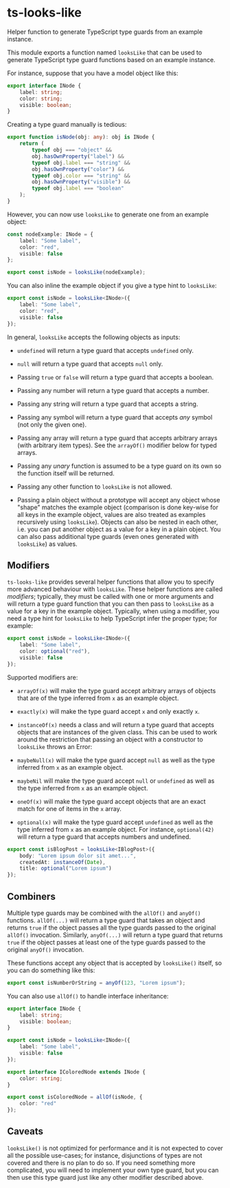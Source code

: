 # ts-looks-like

Helper function to generate TypeScript type guards from an example instance.

This module exports a function named `looksLike` that can be used to generate
TypeScript type guard functions based on an example instance.

For instance, suppose that you have a model object like this:

```ts
export interface INode {
    label: string;
    color: string;
    visible: boolean;
}
```

Creating a type guard manually is tedious:

```ts
export function isNode(obj: any): obj is INode {
    return (
        typeof obj === "object" &&
        obj.hasOwnProperty("label") &&
        typeof obj.label === "string" &&
        obj.hasOwnProperty("color") &&
        typeof obj.color === "string" &&
        obj.hasOwnProperty("visible") &&
        typeof obj.label === "boolean"
    );
}
```

However, you can now use `looksLike` to generate one from an example object:

```ts
const nodeExample: INode = {
    label: "Some label",
    color: "red",
    visible: false
};

export const isNode = looksLike(nodeExample);
```

You can also inline the example object if you give a type hint to `looksLike`:

```ts
export const isNode = looksLike<INode>({
    label: "Some label",
    color: "red",
    visible: false
});
```

In general, `looksLike` accepts the following objects as inputs:

-   `undefined` will return a type guard that accepts `undefined` only.

-   `null` will return a type guard that accepts `null` only.

-   Passing `true` or `false` will return a type guard that accepts a boolean.

-   Passing any number will return a type guard that accepts a number.

-   Passing any string will return a type guard that accepts a string.

-   Passing any symbol will return a type guard that accepts _any_ symbol (not
    only the given one).

-   Passing any array will return a type guard that accepts arbitrary arrays
    (with arbitrary item types). See the `arrayOf()` modifier below for typed
    arrays.

-   Passing any _unary_ function is assumed to be a type guard on its own so
    the function itself will be returned.

-   Passing any other function to `looksLike` is not allowed.

-   Passing a plain object without a prototype will accept any object whose
    "shape" matches the example object (comparison is done key-wise for all keys
    in the example object, values are also treated as examples recursively using
    `looksLike`). Objects can also be nested in each other, i.e. you can put
    another object as a value for a key in a plain object. You can also pass
    additional type guards (even ones generated with `looksLike`) as values.

## Modifiers

`ts-looks-like` provides several helper functions that allow you to specify
more advanced behaviour with `looksLike`. These helper functions are called
_modifiers_; typically, they must be called with one or more arguments and
will return a type guard function that you can then pass to `looksLike` as
a value for a key in the example object. Typically, when using a modifier,
you need a type hint for `looksLike` to help TypeScript infer the proper
type; for example:

```ts
export const isNode = looksLike<INode>({
    label: "Some label",
    color: optional("red"),
    visible: false
});
```

Supported modifiers are:

-   `arrayOf(x)` will make the type guard accept arbitrary arrays of objects
    that are of the type inferred from `x` as an example object.

-   `exactly(x)` will make the type guard accept `x` and only exactly `x`.

-   `instanceOf(x)` needs a class and will return a type guard that accepts
    objects that are instances of the given class. This can be used to work
    around the restriction that passing an object with a constructor to
    `looksLike` throws an Error:

-   `maybeNull(x)` will make the type guard accept `null` as well as the
    type inferred from `x` as an example object.

-   `maybeNil` will make the type guard accept `null` or `undefined` as well as
    the type inferred from `x` as an example object.

-   `oneOf(x)` will make the type guard accept objects that are an exact match
    for one of items in the `x` array.

-   `optional(x)` will make the type guard accept `undefined` as well as the
    type inferred from `x` as an example object. For instance, `optional(42)`
    will return a type guard that accepts numbers and undefined.

```ts
export const isBlogPost = looksLike<IBlogPost>({
    body: "Lorem ipsum dolor sit amet...",
    createdAt: instanceOf(Date),
    title: optional("Lorem ipsum")
});
```

## Combiners

Multiple type guards may be combined with the `allOf()` and `anyOf()`
functions. `allOf(...)` will return a type guard that takes an object and
returns `true` if the object passes all the type guards passed to the
original `allOf()` invocation. Similarly, `anyOf(...)` will return a type
guard that returns `true` if the object passes at least one of the type
guards passed to the original `anyOf()` invocation.

These functions accept any object that is accepted by `looksLike()` itself,
so you can do something like this:

```ts
export const isNumberOrString = anyOf(123, "Lorem ipsum");
```

You can also use `allOf()` to handle interface inheritance:

```ts
export interface INode {
    label: string;
    visible: boolean;
}

export const isNode = looksLike<INode>({
    label: "Some label",
    visible: false
});

export interface IColoredNode extends INode {
    color: string;
}

export const isColoredNode = allOf(isNode, {
    color: "red"
});
```

## Caveats

`looksLike()` is not optimized for performance and it is not expected to cover
all the possible use-cases; for instance, disjunctions of types are not covered
and there is no plan to do so. If you need something more complicated, you will
need to implement your own type guard, but you can then use this type guard
just like any other modifier described above.
